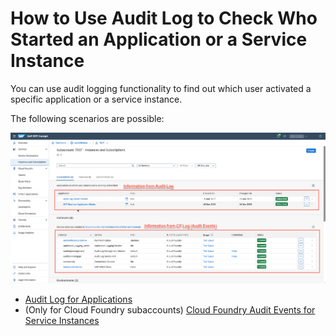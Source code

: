 <!-- loio3dcbb16f447c42bca55eb58d060db764 -->

# How to Use Audit Log to Check Who Started an Application or a Service Instance

You can use audit logging functionality to find out which user activated a specific application or a service instance.

The following scenarios are possible:

![](images/scenarios_0a913b4.png)

-   [Audit Log for Applications](audit-log-for-applications-50a8092.md)
-   \(Only for Cloud Foundry subaccounts\) [Cloud Foundry Audit Events for Service Instances](cloud-foundry-audit-events-for-service-instances-f51ced4.md)


